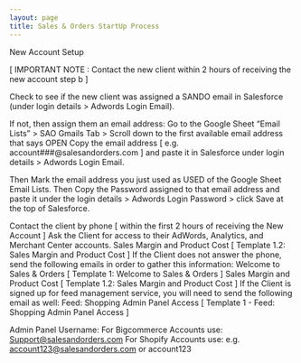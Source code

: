 ```yaml
---
layout: page
title: Sales & Orders StartUp Process
---
```


New Account Setup

[ IMPORTANT NOTE : Contact the new client within 2 hours of receiving the new account step b ]

Check to see if the new client was assigned a SANDO email in Salesforce (under login details > Adwords Login Email).

If not, then assign them an email address: Go to the Google Sheet “Email Lists” > SAO Gmails Tab > Scroll down to the first available email address that says OPEN
Copy the email address [ e.g. account###@salesandorders.com ] and paste it in Salesforce under login details > Adwords Login Email.

Then Mark the email address you just used as USED of the Google Sheet Email Lists.
Then Copy the Password assigned to that email address and paste it under the login details > Adwords Login Password > click Save at the top of Salesforce.

Contact the client by phone [ within the first 2 hours of receiving the New Account ]
Ask the Client for access to their AdWords, Analytics, and Merchant Center accounts.
Sales Margin and Product Cost [ Template 1.2: Sales Margin and Product Cost ]
If the Client does not answer the phone, send the following emails in order to gather this information:
Welcome to Sales & Orders [ Template 1: Welcome to Sales & Orders ]
Sales Margin and Product Cost [ Template 1.2: Sales Margin and Product Cost ]
If the Client is signed up for feed management service, you will need to send the following email as well:
Feed: Shopping Admin Panel Access [ Template 1 - Feed: Shopping Admin Panel Access ]

Admin Panel Username:
For Bigcommerce Accounts use: Support@salesandorders.com
For Shopify Accounts use: e.g. account123@salesandorders.com or account123
